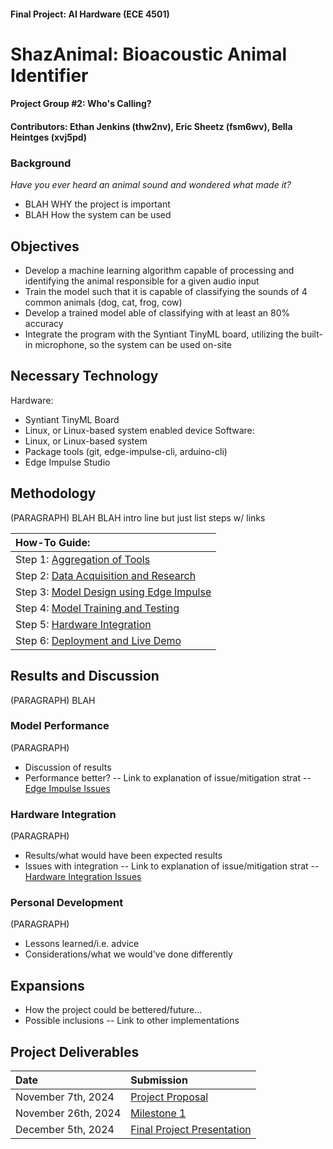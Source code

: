 #### Final Project: AI Hardware (ECE 4501)

# ShazAnimal: Bioacoustic Animal Identifier
#### Project Group #2: Who's Calling?
#### Contributors: Ethan Jenkins (thw2nv), Eric Sheetz (fsm6wv), Bella Heintges (xvj5pd)
  
### Background
*Have you ever heard an animal sound and wondered what made it?*
- BLAH WHY the project is important
- BLAH How the system can be used
  
## Objectives
- Develop a machine learning algorithm capable of processing and identifying the animal responsible for a given audio input
- Train the model such that it is capable of classifying the sounds of 4 common animals (dog, cat, frog, cow)
- Develop a trained model able of classifying with at least an 80% accuracy
- Integrate the program with the Syntiant TinyML board, utilizing the built-in microphone, so the system can be used on-site
  
## Necessary Technology
Hardware:
- Syntiant TinyML Board
- Linux, or Linux-based system enabled device
Software:
- Linux, or Linux-based system
- Package tools (git, edge-impulse-cli, arduino-cli)
- Edge Impulse Studio

## Methodology
(PARAGRAPH) BLAH BLAH intro line but just list steps w/ links

| How-To Guide: |
|:-------------------|
| Step 1:  [Aggregation of Tools](methods/Tools.md) |
| Step 2:  [Data Acquisition and Research](methods/Data-Acquisition.md) |
| Step 3:  [Model Design using Edge Impulse](methods/Model-Design.md) |
| Step 4:  [Model Training and Testing](methods/Training-and-Testing.md) |
| Step 5:  [Hardware Integration](methods/Integration-and-Results.md) |
| Step 6:  [Deployment and Live Demo](methods/Deployment.md) |

## Results and Discussion
(PARAGRAPH) BLAH

### Model Performance
(PARAGRAPH)
- Discussion of results
- Performance better? -- Link to explanation of issue/mitigation strat --  [Edge Impulse Issues](issues/Edge-Issues.md)
  
### Hardware Integration
(PARAGRAPH)
- Results/what would have been expected results
- Issues with integration -- Link to explanation of issue/mitigation strat --  [Hardware Integration Issues](issues/Integration-Issues.md)

### Personal Development
(PARAGRAPH)
- Lessons learned/i.e. advice
- Considerations/what we would've done differently

## Expansions
- How the project could be bettered/future...
- Possible inclusions -- Link to other implementations

## Project Deliverables
| Date | Submission |
|:-------------------|:-------------------|
| November 7th, 2024 | [Project Proposal](Project-Proposal.md) |
| November 26th, 2024 | [Milestone 1](Milestone-1.md) |
| December 5th, 2024 |[Final Project Presentation](Final-Project-Presentation.pdf) |
